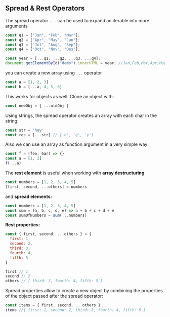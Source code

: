 ## Spread & Rest Operators

The spread operator `...` can be used to expand an iterable into more arguments

```js
const q1 = ["Jan", "Feb", "Mar"];
const q2 = ["Apr", "May", "Jun"];
const q3 = ["Jul", "Aug", "Sep"];
const q4 = ["Oct", "Nov", "Des"];

const year = [...q1, ...q2, ...q3, ...q4];
document.getElementById("demo").innerHTML = year; //Jan,Feb,Mar,Apr,May,Jun,Jul,Aug,Sep,Oct,Nov,Des
```
you can create a new array using `...` operator
```js
const a = [1, 2, 3]
const b = [...a, 4, 5, 6]
```
This works for objects as well. Clone an object with:
```js
const newObj = { ...oldObj }
```
Using strings, the spread operator creates an array with each char in the string:
```js
const str = 'hey'
const res = [...str] // ['h', 'e', 'y']
```
Also we can use an array as function argument in a very simple way:
```js
const f = (foo, bar) => {}
const a = [1, 2]
f(...a)
```
The **rest element** is useful when working with **array destructuring**
```js
const numbers = [1, 2, 3, 4, 5]
[first, second, ...others] = numbers
```

and **spread elements:**
```js
const numbers = [1, 2, 3, 4, 5]
const sum = (a, b, c, d, e) => a + b + c + d + e
const sumOfNumbers = sum(...numbers)
```

**Rest properties:**

```js
const { first, second, ...others } = {
  first: 1,
  second: 2,
  third: 3,
  fourth: 4,
  fifth: 5
}

first // 1
second // 2
others // { third: 3, fourth: 4, fifth: 5 }
```
Spread properties allow to create a new object by combining the properties of the object passed after the spread operator:

```js
const items = { first, second, ...others }
items //{ first: 1, second: 2, third: 3, fourth: 4, fifth: 5 }
```
